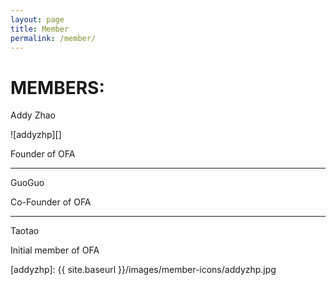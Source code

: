 ```yaml
---
layout: page
title: Member
permalink: /member/
---
```


MEMBERS:
=======

Addy Zhao

![addyzhp][] 

Founder of OFA

---

GuoGuo

Co-Founder of OFA

---

Taotao

Initial member of OFA

[addyzhp]: {{ site.baseurl }}/images/member-icons/addyzhp.jpg 

